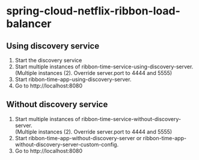 # spring-cloud-netflix-ribbon-load-balancer

## Using discovery service
1) Start the discovery service
2) Start multiple instances of ribbon-time-service-using-discovery-server.   
   (Multiple instances (2). Override server.port to 4444 and 5555)
3) Start ribbon-time-app-using-discovery-server. 
4) Go to http://localhost:8080

## Without discovery service
1) Start multiple instances of ribbon-time-service-without-discovery-server.   
   (Multiple instances (2). Override server.port to 4444 and 5555)
2) Start ribbon-time-app-without-discovery-server or ribbon-time-app-without-discovery-server-custom-config. 
3) Go to http://localhost:8080
